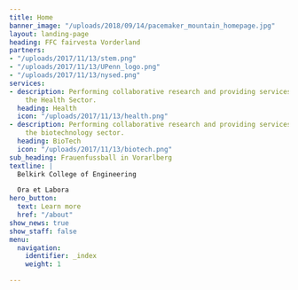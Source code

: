```yaml
---
title: Home
banner_image: "/uploads/2018/09/14/pacemaker_mountain_homepage.jpg"
layout: landing-page
heading: FFC fairvesta Vorderland
partners:
- "/uploads/2017/11/13/stem.png"
- "/uploads/2017/11/13/UPenn_logo.png"
- "/uploads/2017/11/13/nysed.png"
services:
- description: Performing collaborative research and providing services to support
    the Health Sector.
  heading: Health
  icon: "/uploads/2017/11/13/health.png"
- description: Performing collaborative research and providing services to support
    the biotechnology sector.
  heading: BioTech
  icon: "/uploads/2017/11/13/biotech.png"
sub_heading: Frauenfussball in Vorarlberg
textline: |
  Belkirk College of Engineering

  Ora et Labora
hero_button:
  text: Learn more
  href: "/about"
show_news: true
show_staff: false
menu:
  navigation:
    identifier: _index
    weight: 1

---
```

